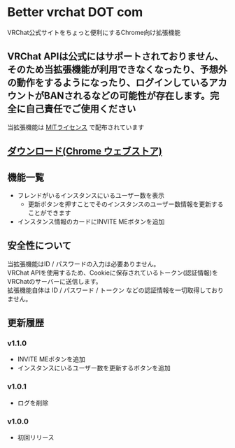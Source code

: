 # Better vrchat DOT com
VRChat公式サイトをちょっと便利にするChrome向け拡張機能

## VRChat APIは公式にはサポートされておりません、そのため当拡張機能が利用できなくなったり、予想外の動作をするようになったり、ログインしているアカウントがBANされるなどの可能性が存在します。完全に自己責任でご使用ください
当拡張機能は [MITライセンス](https://github.com/riku1227/VRChatPlus/blob/master/LICENSE) で配布されています

## [ダウンロード(Chrome ウェブストア)](https://chrome.google.com/webstore/detail/vrchat%2B/joaffhoebddkohkafembmdkfmmcgmepj)

## 機能一覧
* フレンドがいるインスタンスにいるユーザー数を表示
  * 更新ボタンを押すことでそのインスタンスのユーザー数情報を更新することができます
* インスタンス情報のカードにINVITE MEボタンを追加

## 安全性について
当拡張機能はID / パスワードの入力は必要ありません。  
VRChat APIを使用するため、Cookieに保存されているトークン(認証情報)をVRChatのサーバーに送信します。  
拡張機能自体は ID / パスワード / トークン などの認証情報を一切取得しておりません。  


## 更新履歴 
### v1.1.0
* INVITE MEボタンを追加
* インスタンスにいるユーザー数を更新するボタンを追加 
### v1.0.1
* ログを削除
### v1.0.0
* 初回リリース